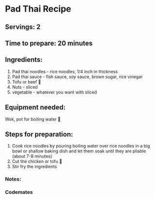 # Pad Thai Recipe

## Servings: 2

## Time to prepare: 20 minutes

## Ingredients:
1. Pad thai noodles - rice noodles, 1/4 inch in thickness 
2. Pad thai sauce - fish sauce, soy sauce, brown sugar, rice vinegar 
3. Tofu or beef 🥩
4. Nuts - sliced
5. vegetable - whatever you want with sliced

## Equipment needed:
Wok, pot for boiling water 🥤

## Steps for preparation:
1. Cook rice noodles by pouring boiling water over rice noodles in a big bowl or shallow baking dish and let them soak until they are pliable (about 7-8 minutes)
2. Cut the chicken or tofu 🐔
3. Stir fry the ingredients


### Notes:



### Codemates #
